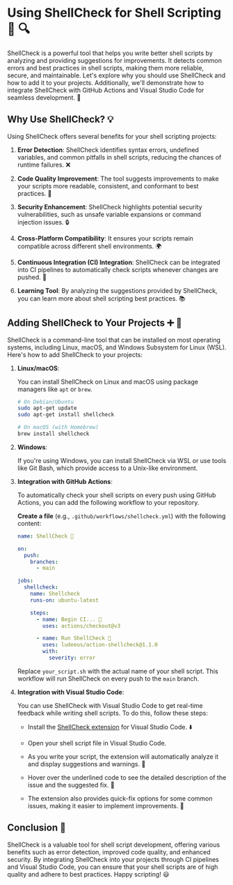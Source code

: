 # Using ShellCheck for Shell Scripting 🐚 🔍

ShellCheck is a powerful tool that helps you write better shell scripts by analyzing and providing suggestions for improvements. It detects common errors and best practices in shell scripts, making them more reliable, secure, and maintainable. Let's explore why you should use ShellCheck and how to add it to your projects. Additionally, we'll demonstrate how to integrate ShellCheck with GitHub Actions and Visual Studio Code for seamless development. 🚀

## Why Use ShellCheck? 💡

Using ShellCheck offers several benefits for your shell scripting projects:

1. **Error Detection**: ShellCheck identifies syntax errors, undefined variables, and common pitfalls in shell scripts, reducing the chances of runtime failures. ❌

2. **Code Quality Improvement**: The tool suggests improvements to make your scripts more readable, consistent, and conformant to best practices. 📝

3. **Security Enhancement**: ShellCheck highlights potential security vulnerabilities, such as unsafe variable expansions or command injection issues. 🔒

4. **Cross-Platform Compatibility**: It ensures your scripts remain compatible across different shell environments. 🌍

5. **Continuous Integration (CI) Integration**: ShellCheck can be integrated into CI pipelines to automatically check scripts whenever changes are pushed. 🔁

6. **Learning Tool**: By analyzing the suggestions provided by ShellCheck, you can learn more about shell scripting best practices. 📚

## Adding ShellCheck to Your Projects ➕ 📂

ShellCheck is a command-line tool that can be installed on most operating systems, including Linux, macOS, and Windows Subsystem for Linux (WSL). Here's how to add ShellCheck to your projects:

1. **Linux/macOS**:

   You can install ShellCheck on Linux and macOS using package managers like `apt` or `brew`.

   ```bash
   # On Debian/Ubuntu
   sudo apt-get update
   sudo apt-get install shellcheck

   # On macOS (with Homebrew)
   brew install shellcheck
   ```

2. **Windows**:

   If you're using Windows, you can install ShellCheck via WSL or use tools like Git Bash, which provide access to a Unix-like environment.

3. **Integration with GitHub Actions**:

   To automatically check your shell scripts on every push using GitHub Actions, you can add the following workflow to your repository.

   **Create a file** (e.g., `.github/workflows/shellcheck.yml`) with the following content:

   ```yaml
   name: ShellCheck 🐚

   on:
     push:
       branches:
         - main

   jobs:
     shellcheck:
       name: Shellcheck
       runs-on: ubuntu-latest

       steps:
         - name: Begin CI... 🏃
           uses: actions/checkout@v3

         - name: Run ShellCheck 🔨
           uses: ludeeus/action-shellcheck@1.1.0
           with:
             severity: error
   ```

   Replace `your_script.sh` with the actual name of your shell script. This workflow will run ShellCheck on every push to the `main` branch.

4. **Integration with Visual Studio Code**:

   You can use ShellCheck with Visual Studio Code to get real-time feedback while writing shell scripts. To do this, follow these steps:

   - Install the [ShellCheck extension](https://marketplace.visualstudio.com/items?itemName=timonwong.shellcheck) for Visual Studio Code. ⬇️

   - Open your shell script file in Visual Studio Code.

   - As you write your script, the extension will automatically analyze it and display suggestions and warnings. 👀

   - Hover over the underlined code to see the detailed description of the issue and the suggested fix. 💬

   - The extension also provides quick-fix options for some common issues, making it easier to implement improvements. 🔧

## Conclusion 👏

ShellCheck is a valuable tool for shell script development, offering various benefits such as error detection, improved code quality, and enhanced security. By integrating ShellCheck into your projects through CI pipelines and Visual Studio Code, you can ensure that your shell scripts are of high quality and adhere to best practices. Happy scripting! 😃
